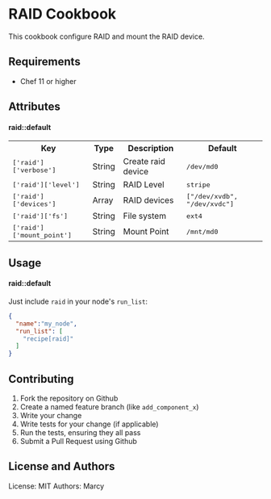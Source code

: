 RAID Cookbook
=============
This cookbook configure RAID and mount the RAID device.

Requirements
------------
* Chef 11 or higher

Attributes
----------
#### raid::default
<table>
  <tr>
    <th>Key</th>
    <th>Type</th>
    <th>Description</th>
    <th>Default</th>
  </tr>
  <tr>
    <td><tt>['raid']['verbose']</tt></td>
    <td>String</td>
    <td>Create raid device</td>
    <td><tt>/dev/md0</tt></td>
  </tr>
  <tr>
    <td><tt>['raid']['level']</tt></td>
    <td>String</td>
    <td>RAID Level</td>
    <td><tt>stripe</tt></td>
  </tr>
  <tr>
    <td><tt>['raid']['devices']</tt></td>
    <td>Array</td>
    <td>RAID devices</td>
    <td><tt>["/dev/xvdb", "/dev/xvdc"]</tt></td>
  </tr>
  <tr>
    <td><tt>['raid']['fs']</tt></td>
    <td>String</td>
    <td>File system</td>
    <td><tt>ext4</tt></td>
  </tr>
  <tr>
    <td><tt>['raid']['mount_point']</tt></td>
    <td>String</td>
    <td>Mount Point</td>
    <td><tt>/mnt/md0</tt></td>
  </tr>
</table>

Usage
-----
#### raid::default

Just include `raid` in your node's `run_list`:

```json
{
  "name":"my_node",
  "run_list": [
    "recipe[raid]"
  ]
}
```

Contributing
------------
1. Fork the repository on Github
2. Create a named feature branch (like `add_component_x`)
3. Write your change
4. Write tests for your change (if applicable)
5. Run the tests, ensuring they all pass
6. Submit a Pull Request using Github

License and Authors
-------------------
License: MIT
Authors: Marcy
